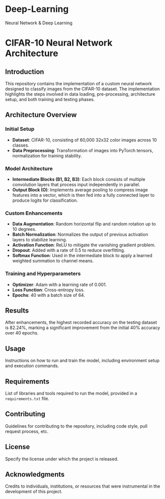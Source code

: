# Deep-Learning
Neural Network &amp; Deep Learning

# CIFAR-10 Neural Network Architecture

## Introduction
This repository contains the implementation of a custom neural network designed to classify images from the CIFAR-10 dataset. The implementation highlights the steps involved in data loading, pre-processing, architecture setup, and both training and testing phases.

## Architecture Overview

### Initial Setup
- **Dataset**: CIFAR-10, consisting of 60,000 32x32 color images across 10 classes.
- **Data Preprocessing**: Transformation of images into PyTorch tensors, normalization for training stability.

### Model Architecture
- **Intermediate Blocks (B1, B2, B3)**: Each block consists of multiple convolution layers that process input independently in parallel.
- **Output Block (O)**: Implements average pooling to compress image features into a vector, which is then fed into a fully connected layer to produce logits for classification.

### Custom Enhancements
- **Data Augmentation**: Random horizontal flip and random rotation up to 10 degrees.
- **Batch Normalization**: Normalizes the output of previous activation layers to stabilize learning.
- **Activation Function**: ReLU to mitigate the vanishing gradient problem.
- **Dropout**: Added with a rate of 0.5 to reduce overfitting.
- **Softmax Function**: Used in the intermediate block to apply a learned weighted summation to channel means.

### Training and Hyperparameters
- **Optimizer**: Adam with a learning rate of 0.001.
- **Loss Function**: Cross-entropy loss.
- **Epochs**: 40 with a batch size of 64.

## Results
After enhancements, the highest recorded accuracy on the testing dataset is 82.24%, marking a significant improvement from the initial 40% accuracy over 40 epochs.

## Usage
Instructions on how to run and train the model, including environment setup and execution commands.

## Requirements
List of libraries and tools required to run the model, provided in a `requirements.txt` file.

## Contributing
Guidelines for contributing to the repository, including code style, pull request process, etc.

## License
Specify the license under which the project is released.

## Acknowledgments
Credits to individuals, institutions, or resources that were instrumental in the development of this project.


